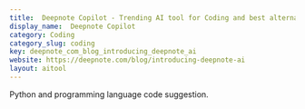 ```yaml
---
title:  Deepnote Copilot - Trending AI tool for Coding and best alternatives
display_name:  Deepnote Copilot
category: Coding
category_slug: coding
key: deepnote_com_blog_introducing_deepnote_ai
website: https://deepnote.com/blog/introducing-deepnote-ai
layout: aitool
---
```


Python and programming language code suggestion.
